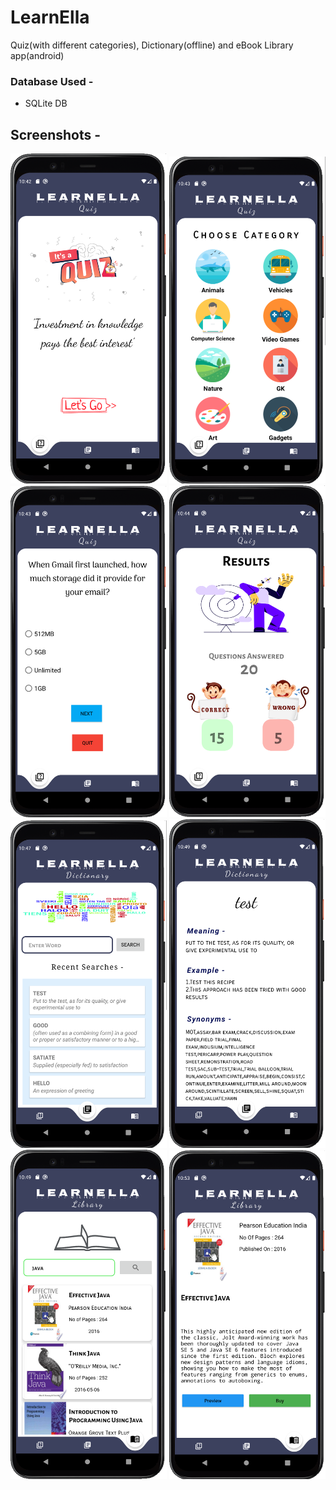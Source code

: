 # LearnElla
Quiz(with different categories), Dictionary(offline) and eBook Library app(android)

### Database Used -
- SQLite DB

## Screenshots -

<img src = "screenshots/1.png" width = "250" />  <img src = "screenshots/2.png" width = "250" />
<img src = "screenshots/3.png" width = "250" />  <img src = "screenshots/4.png" width = "250" />
<img src = "screenshots/5.png" width = "250" />  <img src = "screenshots/6.png" width = "250" />
<img src = "screenshots/7.png" width = "250" />  <img src = "screenshots/8.png" width = "250" />
